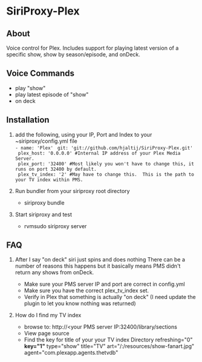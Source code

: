 SiriProxy-Plex
==

About
--

Voice control for Plex.  Includes support for playing latest version of a specific show, show by season/episode, and onDeck.

Voice Commands
--

+ play "show"
+ play latest episode of "show"
+ on deck


Installation
--

1. add the following, using your IP, Port and Index to your ~siriproxy/config.yml file    
	`- name: 'Plex'`
	   ` git: 'git://github.com/hjaltij/SiriProxy-Plex.git'`    
	   ` plex_host: '0.0.0.0' #Internal IP address of your Plex Media Server.`     
	   ` plex_port: '32400' #Most likely you won't have to change this, it runs on port 32400 by default.`    
	   ` plex_tv_index: '2' #May have to change this.  This is the path to your TV index within PMS.`    

2. Run bundler from your siriproxy root directory
	* siriproxy bundle
3. Start siriproxy and test
	* rvmsudo siriproxy server

FAQ
--

1. After I say "on deck" siri just spins and does nothing
	There can be a number of reasons this happens but it basically means PMS didn't return any shows from onDeck.
	* Make sure your PMS server IP and port are correct in config.yml
	* Make sure you have the correct plex_tv_index set.
	* Verify in Plex that something is actually "on deck"  (I need update the plugin to let you know nothing was returned)
	 
2. How do I find my TV index
	* browse to: http://<your PMS server IP:32400/library/sections
	* View page source
	* Find the key for title of your your TV index
		Directory refreshing="0"  **key="1"** type="show" title="TV" art="/:/resources/show-fanart.jpg" agent="com.plexapp.agents.thetvdb"

